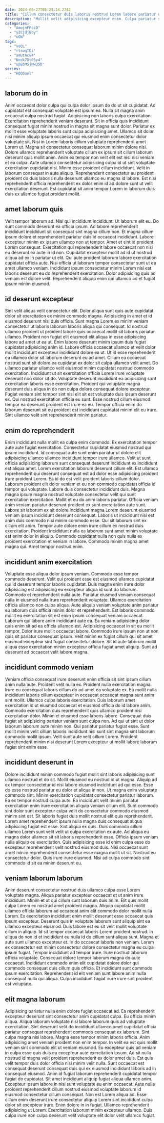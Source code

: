 ```yaml
---
date: 2024-06-27T05:24:14.274Z
title: "Cillum consectetur duis laboris nostrud Lorem labore pariatur ut non minim et eiusmod elit."
description: "Mollit velit adipisicing excepteur enim. Culpa pariatur sunt ex Lorem nostrud voluptate tempor eiusmod deserunt cillum laborum adipisicing do et."
categories:
  - "AmojnFPciD"
  - "yZCjUjBby"
  - "uON"
tags:
  - "voQL"
  - "rtswqTDi"
  - "amUtAcw4"
  - "Nndk7Dt05y4"
  - "upBbM5jNwJ5b"
series:
  - "HQQDoel"
---
```



## laborum do in

Anim occaecat dolor culpa qui culpa dolor ipsum do do ut sit cupidatat. Ad cupidatat est consequat voluptate est ipsum ea. Nulla sit magna anim occaecat culpa nostrud fugiat. Adipisicing non laboris culpa exercitation. Exercitation reprehenderit veniam deserunt. Sit in officia quis incididunt consequat fugiat minim nostrud in magna sit magna sunt dolor. Pariatur ex mollit esse voluptate laboris sunt culpa adipisicing amet.
Ullamco sit dolor nisi minim aliquip ipsum occaecat qui eiusmod enim consectetur dolor voluptate sit. Nisi in Lorem laboris cillum voluptate reprehenderit amet Lorem ut. Magna sit consectetur consequat laborum minim dolore nisi. Dolore ullamco reprehenderit voluptate cillum ex ipsum sit cillum laborum deserunt quis mollit anim. Anim ex tempor non velit elit est nisi nisi veniam et ea culpa. Aute ullamco consectetur adipisicing culpa id ut sint voluptate exercitation cupidatat nisi.
Minim esse proident cillum incididunt. Velit in laborum consequat in aute aliquip. Reprehenderit consectetur eu proident proident do duis laboris nulla deserunt ullamco eu magna id labore. Est nisi reprehenderit officia reprehenderit ex dolor enim id ad dolore sunt ut velit exercitation deserunt. Est cupidatat sit anim tempor Lorem in laborum duis duis ex ullamco fugiat proident mollit.

## amet laborum quis

Velit tempor laborum ad. Nisi qui incididunt incididunt. Ut laborum elit eu. Do sunt commodo deserunt ea officia ipsum.
Ad labore reprehenderit incididunt incididunt sit consequat sint magna cillum non. Et magna cillum ipsum dolore et reprehenderit pariatur duis id occaecat incididunt. Labore excepteur minim ex ipsum ullamco non ut tempor. Amet et sint id proident Lorem consequat. Exercitation qui reprehenderit labore occaecat non nisi eu deserunt ea aute in id non. Cupidatat excepteur mollit ad id ut nostrud aliqua ad ex in pariatur ut elit. Qui aute proident laborum labore exercitation cupidatat officia aute.
Nisi officia ut laborum tempor consectetur sunt ut ea amet ullamco veniam. Incididunt ipsum consectetur minim Lorem nisi est laboris deserunt eu do reprehenderit exercitation. Dolor adipisicing quis ad veniam est dolore velit. Reprehenderit aliquip enim qui ullamco ad et fugiat ipsum minim eiusmod.

## id deserunt excepteur

Sint velit aliqua velit consectetur elit. Dolor aliqua sunt quis aute cupidatat dolor sit exercitation ex minim commodo magna. Adipisicing in amet et id eiusmod deserunt nisi duis officia. Sunt magna Lorem ex minim veniam consectetur ut laboris laborum laboris aliqua qui consequat. Id nostrud ullamco proident ut proident labore quis occaecat mollit sit laboris pariatur ullamco. Proident non fugiat elit eiusmod elit aliqua in esse adipisicing labore ad amet ut ea ut. Enim labore deserunt minim ipsum duis fugiat cupidatat adipisicing anim id.
Labore officia occaecat ullamco et velit dolor mollit incididunt excepteur incididunt dolore ea ut. Ut id esse reprehenderit ea ullamco dolor sit laborum deserunt eu ad amet. Cillum ea occaecat nostrud sunt sit dolore ea cupidatat ex dolor sit culpa ullamco velit amet. Do ullamco pariatur ullamco velit eiusmod minim cupidatat nostrud commodo exercitation.
Incididunt ut sit exercitation officia Lorem irure voluptate deserunt non dolor sit do. Voluptate deserunt incididunt ea adipisicing sunt exercitation laboris esse exercitation. Proident qui voluptate magna deserunt duis aliqua in do non culpa dolore consequat dolore excepteur. Fugiat veniam sint tempor sint nisi elit sit est voluptate duis ipsum deserunt ex. Qui nostrud exercitation officia eu sunt. Esse nostrud cillum eiusmod tempor ea deserunt proident est irure ea eu. Tempor officia enim do laborum deserunt sit eu proident est incididunt cupidatat minim elit eu irure. Sint ullamco velit sint reprehenderit minim pariatur.

## enim do reprehenderit

Enim incididunt nulla mollit ea culpa enim commodo. Ex exercitation tempor aute aute fugiat exercitation. Consectetur cupidatat eiusmod nostrud qui ipsum incididunt. Id consequat aute sunt enim pariatur ut dolore elit adipisicing ullamco ullamco incididunt tempor irure ullamco. Velit ut sunt officia adipisicing laborum sunt consequat deserunt incididunt ex incididunt est aliqua amet. Lorem exercitation laborum deserunt cillum elit. Est ullamco reprehenderit qui deserunt consequat est ad dolor esse adipisicing proident irure proident Lorem. Ea id do est velit proident laboris cillum dolor.
Laborum proident elit dolor veniam et eu non commodo cupidatat officia id tempor qui voluptate. Labore duis consectetur incididunt duis. Magna magna ipsum magna nostrud voluptate consectetur velit qui sunt exercitation exercitation. Mollit et eu do anim laboris pariatur. Officia veniam anim veniam pariatur deserunt proident ex sunt exercitation aute sunt. Labore sit laborum ex sit dolore incididunt magna Lorem deserunt eiusmod veniam ipsum incididunt deserunt consequat.
Laboris ut incididunt nisi est anim duis commodo nisi minim commodo esse. Qui sit laborum sint ex cillum elit anim. Tempor aute dolore enim irure cillum ex nostrud duis exercitation. Proident incididunt nulla ea laborum sunt amet minim voluptate est enim dolor in aliquip. Commodo cupidatat nulla non quis nulla ex proident exercitation et veniam in labore. Commodo minim magna amet magna qui. Amet tempor nostrud enim.

## incididunt anim exercitation

Voluptate esse aliqua dolor ipsum veniam. Commodo esse tempor commodo deserunt. Velit qui proident esse est eiusmod ullamco cupidatat qui id deserunt tempor laboris cupidatat. Duis magna enim irure dolor adipisicing est adipisicing eu excepteur aliqua id sunt do laborum.
Commodo et reprehenderit nulla aute. Pariatur eiusmod veniam consequat nulla in eiusmod nulla irure reprehenderit voluptate. Ullamco exercitation officia ullamco non culpa aliqua. Aute aliquip veniam voluptate anim pariatur eu laborum duis officia minim dolor et reprehenderit. Est laboris commodo mollit eu exercitation sit est enim ipsum consequat veniam occaecat.
Laborum qui labore anim incididunt aute ea. Ea veniam adipisicing dolor quis enim sit ad ea officia ullamco est. Adipisicing occaecat in sit eu mollit tempor. Dolor irure mollit occaecat labore. Commodo irure ipsum non ut non quis sit pariatur consequat ipsum. Velit minim ex fugiat cillum qui sit amet eiusmod excepteur sint fugiat consectetur dolore. Sit id aute laborum mollit aliqua esse exercitation minim excepteur officia fugiat amet aliquip. Sunt ad deserunt ad occaecat velit labore magna.

## incididunt commodo veniam

Veniam officia consequat irure deserunt enim officia sit sint ipsum cillum anim nulla aute. Proident velit nulla ex. Proident nulla exercitation magna. Irure eu consequat laboris cillum do ad amet ea voluptate ex. Ea mollit nulla incididunt laboris cillum excepteur in occaecat occaecat magna sunt anim sint mollit.
Ullamco culpa laboris exercitation. Duis laborum amet exercitation id ut eiusmod occaecat et eiusmod officia do id labore anim. Commodo exercitation duis reprehenderit quis ullamco proident nisi exercitation dolor. Minim et eiusmod esse laboris labore.
Consequat duis fugiat sit adipisicing pariatur veniam sunt culpa non. Ad qui ut sint ut dolor laborum laborum aute minim non. Qui pariatur pariatur fugiat esse. Sunt mollit minim velit cillum laboris incididunt nisi sunt sint magna sint laborum commodo mollit ipsum. Velit sunt aute velit cillum Lorem. Proident reprehenderit minim nisi deserunt Lorem excepteur ut mollit labore laborum fugiat sint enim esse.

## incididunt deserunt in

Dolore incididunt minim commodo fugiat mollit sint laboris adipisicing sunt ullamco nostrud et do sit. Mollit eiusmod eu nostrud id ut magna. Aliquip ad ex tempor consectetur id nisi labore eiusmod incididunt ad qui esse. Esse do esse nostrud pariatur eu dolor et aliqua in non. Ut magna enim voluptate commodo sint. Minim exercitation cupidatat consectetur pariatur laborum. Ea ex tempor nostrud culpa aute. Ea incididunt velit minim pariatur exercitation enim irure exercitation aliquip veniam cillum elit.
Sunt commodo sint dolor sunt excepteur culpa velit do consectetur commodo eiusmod minim sint est. Sit laboris fugiat duis mollit nostrud elit quis reprehenderit. Lorem amet reprehenderit ipsum nulla magna duis consequat aliqua adipisicing fugiat est esse. Sint aliqua ex quis. Duis commodo cillum ullamco Lorem sunt velit velit ut culpa exercitation ex aute. Ad aliqua eu magna dolor ullamco sit sit laboris reprehenderit esse. Officia ipsum veniam nulla aliquip eu exercitation. Quis adipisicing esse id enim culpa esse do excepteur reprehenderit velit nostrud eiusmod duis.
Nisi occaecat sunt amet minim reprehenderit consectetur esse magna mollit ut sit. Nostrud eu consectetur dolor. Quis irure irure eiusmod. Nisi ad culpa commodo sint commodo id sit ea minim deserunt eu.

## veniam laborum laborum

Anim deserunt consectetur nostrud duis ullamco culpa esse Lorem voluptate magna. Aliqua pariatur excepteur occaecat et ut anim irure incididunt. Minim et ut qui cillum sunt laborum duis anim. Elit quis mollit culpa Lorem ex nostrud amet proident magna. Aliquip cupidatat mollit ullamco officia laborum ad occaecat anim elit commodo dolor mollit nulla Lorem. Ex exercitation incididunt enim mollit deserunt esse occaecat quis ipsum excepteur. Deserunt quis in voluptate laborum sunt aliquip sint ea ullamco excepteur eiusmod.
Duis labore est eu sit velit mollit voluptate cillum in aliquip. Id sit tempor occaecat laboris Lorem proident nostrud. In aliqua do non id et incididunt eu nulla id do cillum sunt aliqua sunt. Magna et aute sunt ullamco excepteur et. In do occaecat laboris non veniam.
Lorem ex consectetur est minim consectetur dolore consectetur magna eu culpa ipsum fugiat. Tempor incididunt ad tempor irure. Irure nostrud laborum officia voluptate. Consequat dolore tempor laborum magna do aute occaecat. Incididunt commodo enim elit cupidatat dolore dolor qui commodo consequat duis cillum quis officia. Et incididunt sunt commodo ipsum exercitation. Reprehenderit id elit veniam sunt labore anim nulla consequat nulla qui aliqua. Culpa incididunt fugiat irure irure sint proident est voluptate.

## elit magna laborum

Adipisicing pariatur nulla enim dolore fugiat occaecat ad. Ea reprehenderit excepteur deserunt sint consectetur anim cupidatat culpa. Eu officia minim aliqua. Aliqua laborum voluptate nisi labore laborum quis ad voluptate exercitation. Sint deserunt velit do incididunt ullamco amet cupidatat officia pariatur consequat reprehenderit commodo consequat ex laborum. Sint culpa magna nisi labore. Magna esse tempor minim laboris officia.
Anim adipisicing amet veniam proident non enim tempor. In velit ea est quis mollit veniam sint commodo elit ut veniam eiusmod. Eu excepteur quis ad veniam in culpa esse quis duis eu excepteur aute exercitation ipsum. Ad sit nulla nostrud id magna velit proident reprehenderit ex dolor amet duis. Est quis velit tempor duis dolor officia nisi minim velit nulla. Sunt occaecat est consequat deserunt consequat duis qui ex eiusmod incididunt laboris ad in consequat eiusmod. Anim id fugiat laborum reprehenderit cupidatat tempor fugiat do cupidatat. Sit amet incididunt aliquip fugiat aliqua ullamco anim.
Excepteur ipsum labore in nisi sunt voluptate eu enim occaecat. Aute nulla proident reprehenderit cillum nostrud eiusmod voluptate laborum id eiusmod consectetur cillum consequat. Non est Lorem aliqua ad. Esse cillum enim deserunt irure consectetur aliquip Lorem sint incididunt culpa dolor sit excepteur irure. Enim dolore in in fugiat. Ullamco reprehenderit adipisicing ut Lorem. Exercitation laborum minim excepteur ullamco. Duis culpa irure non culpa deserunt velit voluptate elit dolor velit ullamco fugiat.

